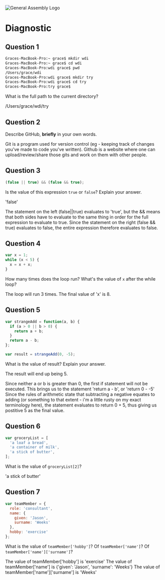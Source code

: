 ![General Assembly Logo](http://i.imgur.com/ke8USTq.png)

# Diagnostic

## Question 1

```sh
Graces-MacBook-Pro:~ grace$ mkdir wdi
Graces-MacBook-Pro:~ grace$ cd wdi
Graces-MacBook-Pro:wdi grace$ pwd
/Users/grace/wdi
Graces-MacBook-Pro:wdi grace$ mkdir try
Graces-MacBook-Pro:wdi grace$ cd try
Graces-MacBook-Pro:try grace$
```

What is the full path to the current directory?

/Users/grace/wdi/try

## Question 2

Describe GitHub, **briefly** in your own words.

Git is a program used for version control (eg - keeping track of changes you've made to code you've written).
Github is a website where one can upload/review/share those gits and work on them with other people.

## Question 3

```js
(false || true) && (false && true);
```

Is the value of this expression `true` or `false`?  Explain your answer.

'false'

The statement on the left (false||true) evaluates to 'true', but the && means that
both sides have to evaluate to the same thing in order for the full expression to evaluate
to true. Since the statement on the right (false && true) evaluates to false, the entire expression
therefore evaluates to false.

## Question 4

```js
var x = 1;
while (x < 5) {
  x = x + x;
}
```

How many times does the loop run?  What's the value of `x` after the while loop?

The loop will run 3 times. The final value of 'x' is 8.

## Question 5

```js
var strangeAdd = function(a, b) {
  if (a > 0 || b > 0) {
    return a + b;
  }
  return a - b;
};

var result = strangeAdd(0, -5);
```

What is the value of result?  Explain your answer.

The result will end up being 5.

Since neither a or b is greater than 0, the first if statement will not be executed.
This brings us to the statement 'return a - b', or 'return 0 - -5'
Since the rules of arithmetic state that subtracting a negative equates to adding
(or something to that extent - i'm a little rusty on my exact terminology here),
the statement evaluates to return 0 + 5, thus giving us postitive 5 as the final value.


## Question 6

```js
var groceryList = [
  'a loaf a bread',
  'a container of milk',
  'a stick of butter',
];
```

What is the value of `groceryList[2]`?

'a stick of butter'

## Question 7

```js
var teamMember = {
  role: 'consultant',
  name: {
    given: 'Jason',
    surname: 'Weeks'
  },
  hobby: 'exercise'
};
```

What is the value of `teamMember['hobby']`?  Of `teamMember['name']`?  Of
`teamMember['name']['surname']`?

The value of teamMember['hobby'] is 'exercise'
The value of teamMember['name'] is {'given': 'Jason', 'surname': 'Weeks'}
The value of teamMember['name']['surname'] is 'Weeks'
